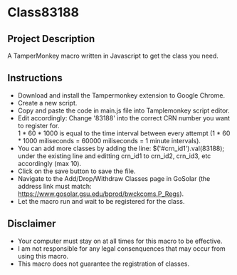 # Class83188

## Project Description
A TamperMonkey macro written in Javascript to get the class you need.

## Instructions
- Download and install the Tampermonkey extension to Google Chrome. 
- Create a new script.
- Copy and paste the code in main.js file into Tamplemonkey script editor.
- Edit accordingly: Change '83188' into the correct CRN number you want to register for.  
  1 * 60 * 1000 is equal to the time interval between every attempt (1 * 60 * 1000 miliseconds = 60000 miliseconds = 1 minute intervals).
- You can add more classes by adding the line: $('#crn_id1').val(83188); under the existing line and editting crn_id1 to crn_id2, crn_id3, etc accordingly (max 10).
- Click on the save button to save the file.
- Navigate to the Add/Drop/Withdraw Classes page in GoSolar (the address link must match: https://www.gosolar.gsu.edu/bprod/bwckcoms.P_Regs).
- Let the macro run and wait to be registered for the class.

## Disclaimer
- Your computer must stay on at all times for this macro to be effective.
- I am not responsible for any legal consenquences that may occur from using this macro.
- This macro does not guarantee the registration of classes.
